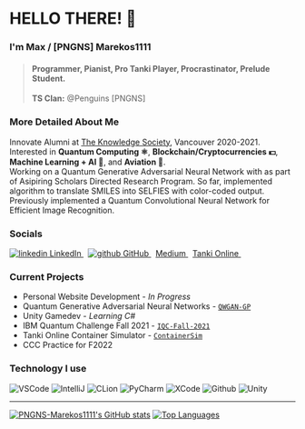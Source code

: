 # HELLO THERE! 👋
### I'm Max / \[PNGNS\] Marekos1111

> #### Programmer, Pianist, Pro Tanki Player, Procrastinator, Prelude Student.
> **TS Clan:** @Penguins \[PNGNS\]

### More Detailed About Me
Innovate Alumni at [The Knowledge Society](https://tks.world), Vancouver 2020-2021.  
Interested in **Quantum Computing ⚛️**, **Blockchain/Cryptocurrencies 💵**, **Machine Learning + AI 🤖**, and **Aviation 🚀**.  
Working on a Quantum Generative Adversarial Neural Network with as part of Asipiring Scholars Directed Research Program.
So far, implemented algorithm to translate SMILES into SELFIES with color-coded output.
Previously implemented a Quantum Convolutional Neural Network for Efficient Image Recognition.  

### Socials
<html>
  <p>
    <a href="https://www.linkedin.com/in/max-cui-p18051/" rel="nofollow noreferrer">
      <img src = "https://i.stack.imgur.com/gVE0j.png" alt="linkedin">
        LinkedIn
    </a> &nbsp;
    <a href = "https://github.com/TKSMax" rel="nofollow noreferrer">
      <img src = "https://i.stack.imgur.com/tskMh.png" alt="github">
      GitHub
    </a> &nbsp;
    <a href="https://max-c.medium.com" rel="nofollow noreferrer">
      Medium
    </a> &nbsp;
    <a href="https://ratings.tankionline.com/Marekos1111" rel="nofollow noreferrer">
      Tanki Online
    </a> &nbsp;
  </p>
</html>

### Current Projects
- Personal Website Development - *In Progress*
- Quantum Generative Adversarial Neural Networks - [`QWGAN-GP`](https://github.com/dssikdar/asdrp-QGAN)
- Unity Gamedev - *Learning C#*
- IBM Quantum Challenge Fall 2021 - [`IQC-Fall-2021`](https://github.com/PNGNS-Marekos1111/IQC-Fall-2021)
- Tanki Online Container Simulator - [`ContainerSim`](https://github.com/PNGNS-Marekos1111/PNGNS-Marekos1111)
- CCC Practice for F2022

### Technology I use

![VSCode](https://img.shields.io/static/v1?label=VSCode&message=2021&style=for-the-badge&color=1FC0A7&logo=visual-studio-code)
![IntelliJ](https://img.shields.io/static/v1?label=IntelliJ&message=2021.2.3&style=for-the-badge&color=000000&logo=intellij-idea)
![CLion](https://img.shields.io/static/v1?label=CLion&message=2021.2.3&style=for-the-badge&color=000000&logo=clion)
![PyCharm](https://img.shields.io/static/v1?label=PyCharm&message=2021.2.3&style=for-the-badge&color=000000&logo=pycharm)
![XCode](https://img.shields.io/static/v1?label=XCode&message=IDK&style=for-the-badge&color=000000&logo=xcode)
![Github](https://img.shields.io/static/v1?label=GitHub&message=PNGNS-Marekos1111&color=181717&style=for-the-badge&logo=github)
![Unity](https://img.shields.io/static/v1?label=Unity&message=Unity&color=181717&style=for-the-badge&logo=unity)

---

[![PNGNS-Marekos1111's GitHub stats](https://github-readme-stats.vercel.app/api?username=PNGNS-Marekos1111&show_icons=true&theme=cobalt)](https://github.com/anuraghazra/github-readme-stats)
[![Top Languages](https://github-readme-stats.vercel.app/api/top-langs/?username=PNGNS-Marekos1111&layout=compact&theme=onedark)](https://github.com/anuraghazra/github-readme-stats)

<html>
  <div data-iframe-width="150" data-iframe-height="270" data-share-badge-id="24201010-2cab-4c45-843b-be33684fb261" data-share-badge-host="https://www.credly.com"></div><script type="text/javascript" async src="//cdn.credly.com/assets/utilities/embed.js"></script>
</html>

